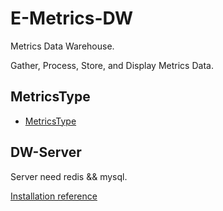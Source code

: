 # E-Metrics-DW

Metrics Data Warehouse.

Gather, Process, Store, and Display Metrics Data.


## MetricsType

* [MetricsType](./metrics_types/MetricsTypes.md)


## DW-Server

Server need redis && mysql. 

[Installation reference](./dw_server/README.md)